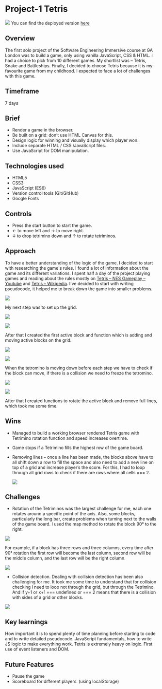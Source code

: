 # Project-1 Tetris

![](/assets/images/Tetris.png)
You can find the deployed version [here](https://mlozynska.github.io/sei-project-1/)

## Overview

The first solo project of the Software Engineering Immersive course at GA London was to build a game, only using vanilla JavaScript, CSS & HTML. I had a choice to pick from 10 different games. My shortlist was – Tetris, Snake and Battleships. Finally, I decided to choose Tetris because it is my favourite game from my childhood. I expected to face a lot of challenges with this game.

## Timeframe

7 days

## Brief

- Render a game in the browser.
- Be built on a grid: don’t use HTML Canvas for this.
- Design logic for winning and visually display which player won.
- Include separate HTML / CSS /JavaScript files.
- Use JavaScript for DOM manipulation.

## Technologies used

- HTML5
- CSS3
- JavaScript (ES6)
- Version control tools (Git/GitHub)
- Google Fonts

## Controls

- Press the start button to start the game.
- ← to move left and → to move right.
- ↓ to drop tetrimino down and ↑ to rotate tetriminos.

## Approach

To have a better understanding of the logic of the game, I decided to start with researching the game's rules. I found a lot of information about the game and its different variations. I spent half a day of the project playing games and reading about the rules mostly on [Tetris – NES Gameplay – Youtube](https://www.youtube.com/watch?v=CvUK-YWYcaE) and [Tetris – Wikipedia](https://en.wikipedia.org/wiki/Tetris).
I’ve decided to start with writing pseudocode, it helped me to break down the game into smaller problems.

![](/assets/images/Pseudocode.png)

My next step was to set up the grid.

![](/assets/images/Grid.png)

![](/assets/images/Playfield.png)

After that I created the first active block and function which is adding and moving active blocks on the grid.

![](/assets/images/ActiveBlock.png)

![](/assets/images/AddActiveBlock.png)

When the tetromino is moving down before each step we have to check if the block can move, if there is a collision we need to freeze the tetromino.

![](/assets/images/CantBlockMove.png)

![](/assets/images/FreezeBlock.png)

After that I created functions to rotate the active block and remove full lines, which took me some time.

## Wins

- Managed to build a working browser rendered Tetris game with Tetrimino rotation function and speed increases overtime.
- Game stops if a Tetrimino fills the highest row of the game board.
- Removing lines – once a line has been made, the blocks above have to all shift down a row to fill the space and also need to add a new line on top of a grid and increase player’s the score. For this, I had to loop through all grid rows to check if there are rows where all cells === 2.

  ![](/assets/images/Winns.png)

## Challenges

- Rotation of the Tetriminos was the largest challenge for me, each one rotates around a specific point of the axis. Also, some blocks, particularly the long bar, create problems when turning next to the walls of the game board. I used the map method to rotate the block 90° to the right.

![](/assets/images/Challenges.png)

For example, if a block has three rows and three columns, every time after 90° rotation the first row will become the last column, second row will be the middle column, and the last row will be the right column.

![](/assets/images/rotation.png)

- Collision detection. Dealing with collision detection has been also challenging for me. It took me some time to understand that for collision checking I need to loop not through the grid, but through the Tetrimino. And if y+1 or x+1 === undefined or === 2 means that there is a collision with sides of a grid or other blocks.

![](/assets/images/collision.png)

## Key learnings

How important it is to spend plenty of time planning before starting to code and to write detailed pseudocode.
JavaScript fundamentals, how to write JS logic to make everything work. Tetris is extremely heavy on logic.
First use of event listeners and DOM.

## Future Features

- Pause the game
- Scoreboard for different players. (using localStorage)
